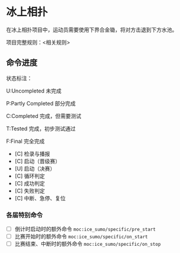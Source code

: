 # 冰上相扑

在冰上相扑项目中，运动员需要使用下界合金锄，将对方击退到下方水池。

项目完整规则：<相关规则>

## 命令进度

状态标注：

U:Uncompleted 未完成

P:Partly Completed 部分完成

C:Completed 完成，但需要测试

T:Tested 完成，初步测试通过

F:Final 完全完成

- [C] 检录与播报
- [C] 启动（晋级赛）
- [U] 启动（决赛）
- [C] 循环判定
- [C] 成功判定
- [C] 失败判定
- [C] 中断、急停、复位

### 各届特别命令

- [ ] 倒计时启动时的额外命令 `moc:ice_sumo/specific/pre_start`
- [ ] 比赛开始时的额外命令 `moc:ice_sumo/specific/on_start`
- [ ] 比赛结束、中断时的额外命令 `moc:ice_sumo/specific/on_stop`